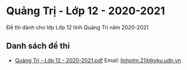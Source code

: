 # Quảng Trị - Lớp 12 - 2020-2021

Đề thi dành cho lớp Lớp 12 tỉnh Quảng Trị năm 2020-2021

## Danh sách đề thi

- [Quảng Trị - Lớp 12 - 2020-2021.pdf](Quảng%20Trị%20-%20Lớp%2012%20-%202020-2021.pdf)
Email: linhptm.21it@vku.udn.vn

